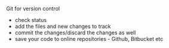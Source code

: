 
Git for version control

- check status
- add the files and new changes to track
- commit the changes/discard the changes as well
- save your code to online repositories - Github, Bitbucket etc